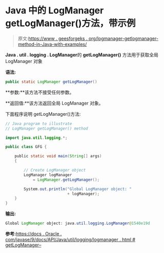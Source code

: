 # Java 中的 LogManager getLogManager()方法，带示例

> 原文:[https://www . geesforgeks . org/logmanager-getlogmanager-method-in-Java-with-examples/](https://www.geeksforgeeks.org/logmanager-getlogmanager-method-in-java-with-examples/)

**Java . util . logging . LogManager**的 **getLogManager()** 方法用于获取全局 LogManager 对象

**语法:**

```java
public static LogManager getLogManager()

```

**参数:**该方法不接受任何参数。

**返回值:**该方法返回全局 LogManager 对象。

下面程序说明 getLogManager()方法:

```java
// Java program to illustrate
// LogManager getLogManager() method

import java.util.logging.*;

public class GFG {

    public static void main(String[] args)
    {

        // Create LogManager object
        LogManager logManager
            = LogManager.getLogManager();

        System.out.println("Global LogManager object: "
                           + logManager);
    }
}
```

**输出:**

```java
Global LogManager object: java.util.logging.LogManager@1540e19d

```

**参考:**[https://docs . Oracle . com/javase/9/docs/API/Java/util/logging/logmanager . html # getLogManager–](https://docs.oracle.com/javase/9/docs/api/java/util/logging/LogManager.html#getLogManager--)